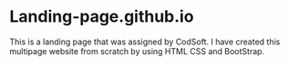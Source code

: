 # Landing-page.github.io
This is a landing page that was assigned by CodSoft.
I have created this multipage website from scratch by using HTML CSS and BootStrap.
